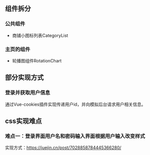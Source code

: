 ## 组件拆分
### 公共组件
* 商铺小图标列表CategoryList
### 主页的组件
* 轮播图组件RotationChart
## 部分实现方式
### 登录并获取用户信息
通过Vue-cookies插件实现传递用户id，并向模拟后台请求用户相关信息。
## css实现难点
### 难点一：登录界面用户名和密码输入界面根据用户输入改变样式
实现方式：https://juejin.cn/post/7028858784445366280/
